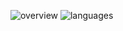 ![overview](https://github.com/fritzrehde/github-stats/blob/master/generated/overview.svg)
![languages](https://github.com/fritzrehde/github-stats/blob/master/generated/languages.svg)
